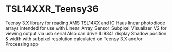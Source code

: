 # TSL14XXR_Teensy36
Teensy 3.X library for reading AMS TSL14XX and IC Haus linear photodiode arrays
intended for use with Linear_Array_Sensor_Subpixel_Visualizer_V2 for viewing output via usb serial
Also can drive ILI9341 display
Shadow position & width with subpixel resolution calculated on Teensy 3.X and/or Processing app
